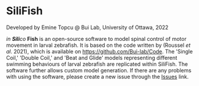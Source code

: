 # SiliFish

Developed by Emine Topcu @ Bui Lab, University of Ottawa, 2022

*in **Sili**co* **Fish**  is an open-source software to model spinal control of motor movement in larval zebrafish. It is based on the code written by (Roussel *et al*. 2021), which is available on https://github.com/Bui-lab/Code. The 'Single Coil,' 'Double Coil,' and 'Beat and Glide' models representing different swimming behaviours of larval zebrafish are replicated within SiliFish. The software further allows custom model generation.
If there are any problems with using the software, please create a new issue through the [Issues](https://github.com/Bui-lab/SiliFish/issues) link.
